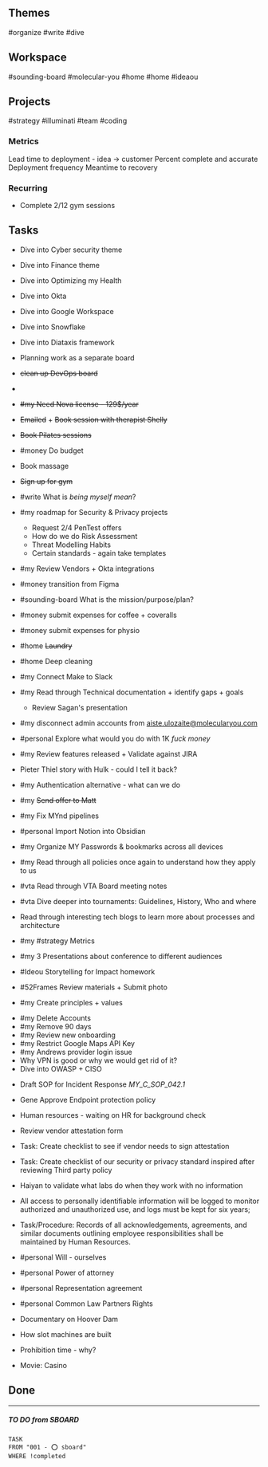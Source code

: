 
## Themes

#organize #write #dive

## Workspace
#sounding-board #molecular-you #home #home #ideaou

## Projects
#strategy #illuminati #team #coding 



### Metrics

Lead time to deployment - idea -> customer
Percent complete and accurate
Deployment frequency
Meantime to recovery

### Recurring

- Complete 2/12 gym sessions

## Tasks
- Dive into Cyber security theme
- Dive into Finance theme
- Dive into Optimizing my Health
- Dive into Okta
- Dive into Google Workspace
- Dive into Snowflake
- Dive into Diataxis framework


- Planning work as a separate board
- ~~clean up DevOps board~~

- 
- ~~#my Need Nova license - 129$/year~~
- ~~Emailed~~ + ~~Book session with therapist Shelly~~
- ~~Book Pilates sessions~~
- #money Do budget
- Book massage
- ~~Sign up for gym~~ 

- #write What is *being myself mean*?
- #my roadmap for Security & Privacy projects
	- Request 2/4 PenTest offers
	- How do we do Risk Assessment
	- Threat Modelling Habits
	- Certain standards - again take templates
- #my Review Vendors + Okta integrations
- #money transition from Figma
- #sounding-board What is the mission/purpose/plan? 
- #money submit expenses for coffee + coveralls
- #money submit expenses for physio

- #home ~~Laundry~~
- #home Deep cleaning
- #my Connect Make to Slack
- #my Read through Technical documentation + identify gaps + goals
	- Review Sagan's presentation
- #my disconnect admin accounts from aiste.ulozaite@molecularyou.com
- #personal Explore what would you do with 1K *fuck money*
- #my Review features released + Validate against JIRA
- Pieter Thiel story with Hulk - could I tell it back?
- #my Authentication alternative - what can we do
- #my ~~Send offer to Matt~~
- #my Fix MYnd pipelines
- #personal Import Notion into Obsidian
- #my Organize MY Passwords & bookmarks across all devices
- #my Read through all policies once again to understand how they apply to us
- #vta Read through VTA Board meeting notes
- #vta Dive deeper into tournaments: Guidelines, History, Who and where
- Read through interesting tech blogs to learn more about processes and architecture
- #my #strategy Metrics
- #my 3 Presentations about conference to different audiences
- #Ideou Storytelling for Impact homework
- #52Frames Review materials + Submit photo
- #my Create principles + values
* #my Delete Accounts
* #my Remove 90 days
* #my Review new onboarding
* #my Restrict Google Maps API Key
* #my Andrews provider login issue
* Why VPN is good or why we would get rid of it?
* Dive into OWASP + CISO


- Draft SOP for Incident Response _MY_C_SOP_042.1_
- Gene Approve Endpoint protection policy
- Human resources - waiting on HR for background check
- Review vendor attestation form
- Task: Create checklist to see if vendor needs to sign attestation
- Task: Create checklist of our security or privacy standard inspired after reviewing Third party policy
- Haiyan to validate what labs do when they work with no information
- All access to personally identifiable information will be logged to monitor authorized and unauthorized use, and logs must be kept for six years;
- Task/Procedure: Records of all acknowledgements, agreements, and similar documents outlining employee responsibilities shall be maintained by Human Resources.


- #personal Will - ourselves
- #personal Power of attorney
- #personal Representation agreement
- #personal Common Law Partners Rights


- Documentary on Hoover Dam
- How slot machines are built
- Prohibition time - why?
- Movie: Casino


## Done



----


##### TO DO from SBOARD
```dataview
TASK 
FROM "001 - ⭕️ sboard"
WHERE !completed
```
